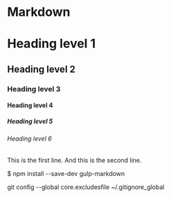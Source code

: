 # Markdown

# Heading level 1

## Heading level 2

### Heading level 3

#### Heading level 4

##### Heading level 5

###### Heading level 6

This is the first line.
And this is the second line.

$ npm install --save-dev gulp-markdown

git config --global core.excludesfile ~/.gitignore_global
